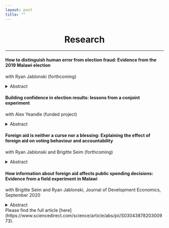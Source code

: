 ```yaml
---
layout: post
title: ""
---
```

<h1 style="text-align: center;">Research</h1>

******

#### How to distinguish human error from election fraud: Evidence from the 2019 Malawi election
with Ryan Jablonski (forthcoming)
<details><summary>Abstract</summary>
Voters and politicians often blame tallying irregularities on fraud, undermining perceptions of democratic and electoral credibility. Yet such irregularities also result from capacity failures and human error. We introduce several methods to assess competing causes of tallying irregularities leveraging the quasi-random administration of polling stations. Using these methods, we revisit the case of the 2019 Malawian presidential election which was famously cancelled by the High Court due to widespread tallying irregularities and accusations of fraud. Contrary to the dominant consensus, we do not find evidence that irregularities were motivated by fraud or that they benefited the incumbent. Instead, we show that irregularities increased in proportion to the complexity of filling in result-sheets, suggesting a dominant role for human error. In addition to reinterpreting a historically important election, we also make the case that policy efforts to improve electoral credibility could productively be reallocated towards electoral administration rather than anti-fraud measures.
</details>

#### Building confidence in election results: lessons from a conjoint experiment
with Alex Yeandle (funded project)
<details><summary>Abstract</summary>
Amidst growing concern about disinformation in elections, public faith in official election results have never felt more important. From the US to Brazil to the DRC, results are regularly challenged in court and their legitimacy called into question, placing increasing importance on how elections are administered and how voters’ confidence in them can be ensured. Such interventions – like polling staff training, the presence of monitors, and transparency of election results – have been found to reduce “objective” electoral irregularities in many countries. Yet, we know little about how these shape “subjective” judgements by voters themselves, and if they enhance trust in the legitimacy of elections. We carry out a conjoint choice experiment in Malawi to address this question. In our experiment, respondents are presented with pairs of polling station profiles, containing randomised information about the home-region (and presumed loyalties) of presiding officers, level of education of polling station staff, the presence and type of election monitors and party representatives, and transparency measures in place. Respondents are then asked to select the polling stations they think deliver more trustworthy results.
</details>

#### Foreign aid is neither a curse nor a blessing: Explaining the effect of foreign aid on voting behaviour and accountability
with Ryan Jablonski and Brigitte Seim (forthcoming)
<details><summary>Abstract</summary>
How does foreign aid affect elections? To reconcile mixed evidence, we re-conceptualize the effect of aid on elections as a retrospective voting problem and show that the electoral effects of foreign aid are heterogeneous and depend on the distribution of aid and voter beliefs. To test our argument, we conducted a survey among 2,331 citizens around a sample of 180 schools in Malawi before and after the delivery of a foreign NGO project. Additionally, we conducted a SMS-based information experiment which varied voter knowledge about the aid allocation process. In line with expectations, voters who benefit from aid are more likely to anticipate voting for incumbents. But overall aid was a mixed blessing for incumbents: when citizens learn about aid, but fail to benefit, we document a sizable backlash against incumbents. Citizens were less likely to be satisfied with or vote for incumbents.
</details>

#### How information about foreign aid affects public spending decisions: Evidence from a field experiment in Malawi
with Brigitte Seim and Ryan Jablonski, Journal of Development Economics, September 2020
<details><summary>Abstract</summary>
Does foreign aid shift public spending? Many worry that aid will be “fungible” in the sense that governments reallocate public funds in response to aid. If so, this could undermine development, increase the poorest's dependency on donors, and free resources for patronage. Yet, there is little agreement about the scale or consequences of such effects. We conducted an experiment with 460 elected politicians in Malawi. We provided information about foreign aid projects in local schools to these politicians. Afterwards, politicians made real decisions about which schools to target with development goods. Politicians who received the aid information treatment were 18% less likely to target schools with existing aid. These effects increase to 22–29% when the information was plausibly novel. We find little evidence that aid information heightens targeting of political supporters or family members, or dampens support to the neediest. Instead the evidence indicates politicians allocate the development goods in line with equity concerns.
</details>
Please find the full article [here](https://www.sciencedirect.com/science/article/abs/pii/S0304387820300973).
